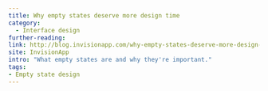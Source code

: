 ```yaml
---
title: Why empty states deserve more design time
category:
  - Interface design
further-reading:
link: http://blog.invisionapp.com/why-empty-states-deserve-more-design-time/
site: InvisionApp
intro: "What empty states are and why they're important."
tags: 
- Empty state design
---
```


